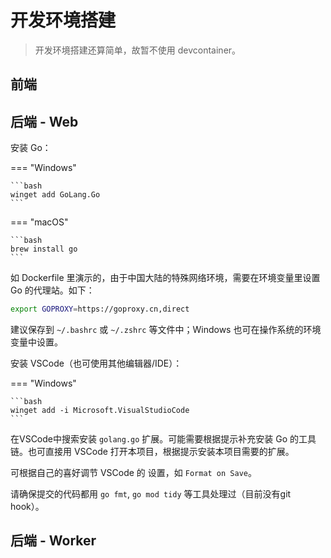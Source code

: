 # 开发环境搭建

> 开发环境搭建还算简单，故暂不使用 devcontainer。

## 前端

## 后端 - Web

安装 Go：

=== "Windows"

    ```bash
    winget add GoLang.Go
    ```

=== "macOS"

    ```bash
    brew install go
    ```

如 Dockerfile 里演示的，由于中国大陆的特殊网络环境，需要在环境变量里设置 Go 的代理站。如下：

```bash
export GOPROXY=https://goproxy.cn,direct
```

建议保存到 `~/.bashrc` 或 `~/.zshrc` 等文件中；Windows 也可在操作系统的环境变量中设置。

安装 VSCode（也可使用其他编辑器/IDE）：

=== "Windows"

    ```bash
    winget add -i Microsoft.VisualStudioCode
    ```

在VSCode中搜索安装 `golang.go` 扩展。可能需要根据提示补充安装 Go 的工具链。也可直接用 VSCode 打开本项目，根据提示安装本项目需要的扩展。

可根据自己的喜好调节 VSCode 的 设置，如 `Format on Save`。

请确保提交的代码都用 `go fmt`, `go mod tidy` 等工具处理过（目前没有git hook）。

## 后端 - Worker
